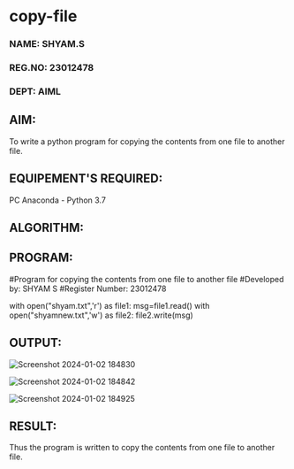 # copy-file
### NAME: SHYAM.S
### REG.NO: 23012478
### DEPT: AIML
## AIM:
To write a python program for copying the contents from one file to another file.
## EQUIPEMENT'S REQUIRED: 
PC
Anaconda - Python 3.7
## ALGORITHM: 


## PROGRAM:
#Program for copying the contents from one file to another file
#Developed by: SHYAM S
#Register Number: 23012478

with open("shyam.txt",'r') as file1:
    msg=file1.read()
with open("shyamnew.txt",'w') as file2:
    file2.write(msg)
    

## OUTPUT:
![Screenshot 2024-01-02 184830](https://github.com/SridharShyam/copy-file/assets/144871368/1f70e550-3d82-4187-922c-f3c61f030c8a)

![Screenshot 2024-01-02 184842](https://github.com/SridharShyam/copy-file/assets/144871368/a1085f69-2946-4583-b7fa-5407ebf6dbd3)

![Screenshot 2024-01-02 184925](https://github.com/SridharShyam/copy-file/assets/144871368/8e2ad041-c1a3-409a-a12c-6b340c966bc1)

## RESULT:
Thus the program is written to copy the contents from one file to another file.
